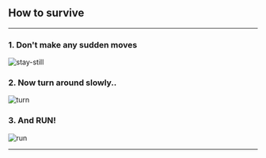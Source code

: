 ## How to survive

---

### 1. Don't make any sudden moves

![stay-still](https://media.giphy.com/media/Uoe3INoVh8MfAfzcnf/giphy.gif)

### 2. Now turn around slowly..

![turn](https://media.giphy.com/media/j0gQA2VD38NKc9rc8y/giphy.gif)

### 3. And RUN!

![run](https://media.giphy.com/media/7kn27lnYSAE9O/giphy.gif)

---

